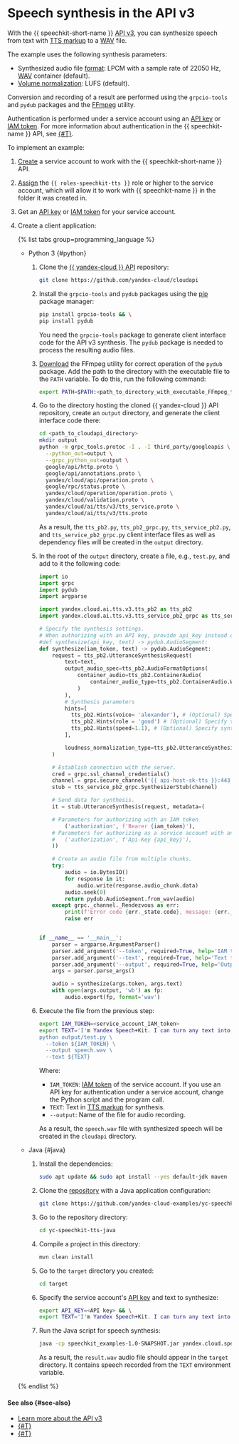 # Speech synthesis in the API v3

With the {{ speechkit-short-name }} [API v3](../../tts-v3/api-ref/grpc/), you can synthesize speech from text with [TTS markup](../markup/tts-markup.md) to a [WAV](https://en.wikipedia.org/wiki/WAV) file.

The example uses the following synthesis parameters:

* Synthesized audio file [format](../../formats.md): LPCM with a sample rate of 22050 Hz, [WAV](https://en.wikipedia.org/wiki/WAV) container (default).
* [Volume normalization](../index.md#volume): LUFS (default).

Conversion and recording of a result are performed using the `grpcio-tools` and `pydub` packages and the [FFmpeg](https://ffmpeg.org/) utility.

Authentication is performed under a service account using an [API key](../../../iam/concepts/authorization/api-key.md) or [IAM token](../../../iam/concepts/authorization/iam-token.md). For more information about authentication in the {{ speechkit-name }} API, see [{#T}](../../concepts/auth.md).

To implement an example:

1. [Create](../../../iam/operations/sa/create.md) a service account to work with the {{ speechkit-short-name }} API.
1. [Assign](../../../iam/operations/sa/assign-role-for-sa.md) the `{{ roles-speechkit-tts }}` role or higher to the service account, which will allow it to work with {{ speechkit-name }} in the folder it was created in.
1. Get an [API key](../../../iam/operations/api-key/create.md) or [IAM token](../../../iam/operations/iam-token/create-for-sa.md) for your service account.
1. Create a client application:

   {% list tabs group=programming_language %}

   - Python 3 {#python}

      1. Clone the [{{ yandex-cloud }} API](https://github.com/yandex-cloud/cloudapi) repository:

         ```bash
         git clone https://github.com/yandex-cloud/cloudapi
         ```

      1. Install the `grpcio-tools` and `pydub` packages using the [pip](https://pip.pypa.io/en/stable/) package manager:

         ```bash
         pip install grpcio-tools && \
         pip install pydub
         ```

         You need the `grpcio-tools` package to generate client interface code for the API v3 synthesis. The `pydub` package is needed to process the resulting audio files.

      1. [Download](https://www.ffmpeg.org/download.html) the FFmpeg utility for correct operation of the `pydub` package. Add the path to the directory with the executable file to the `PATH` variable. To do this, run the following command:

         ```bash
         export PATH=$PATH:<path_to_directory_with_executable_FFmpeg_file>
         ```

      1. Go to the directory hosting the cloned {{ yandex-cloud }} API repository, create an `output` directory, and generate the client interface code there:

         ```bash
         cd <path_to_cloudapi_directory>
         mkdir output
         python -m grpc_tools.protoc -I . -I third_party/googleapis \
           --python_out=output \
           --grpc_python_out=output \
           google/api/http.proto \
           google/api/annotations.proto \
           yandex/cloud/api/operation.proto \
           google/rpc/status.proto \
           yandex/cloud/operation/operation.proto \
           yandex/cloud/validation.proto \
           yandex/cloud/ai/tts/v3/tts_service.proto \
           yandex/cloud/ai/tts/v3/tts.proto
         ```

         As a result, the `tts_pb2.py`, `tts_pb2_grpc.py`, `tts_service_pb2.py`, and `tts_service_pb2_grpc.py` client interface files as well as dependency files will be created in the `output` directory.

      1. In the root of the `output` directory, create a file, e.g., `test.py`, and add to it the following code:

         ```python
         import io
         import grpc
         import pydub
         import argparse

         import yandex.cloud.ai.tts.v3.tts_pb2 as tts_pb2
         import yandex.cloud.ai.tts.v3.tts_service_pb2_grpc as tts_service_pb2_grpc

         # Specify the synthesis settings.
         # When authorizing with an API key, provide api_key instead of iam_token
         #def synthesize(api_key, text) -> pydub.AudioSegment:
         def synthesize(iam_token, text) -> pydub.AudioSegment:
             request = tts_pb2.UtteranceSynthesisRequest(
                 text=text,
                 output_audio_spec=tts_pb2.AudioFormatOptions(
                     container_audio=tts_pb2.ContainerAudio(
                         container_audio_type=tts_pb2.ContainerAudio.WAV
                     )
                 ),
                 # Synthesis parameters
                 hints=[
                   tts_pb2.Hints(voice= 'alexander'), # (Optional) Specify the voice. The default value is marina
                   tts_pb2.Hints(role = 'good') # (Optional) Specify the role only if applicable for this voice
                   tts_pb2.Hints(speed=1.1), # (Optional) Specify synthesis speed
                 ],

                 loudness_normalization_type=tts_pb2.UtteranceSynthesisRequest.LUFS
             )

             # Establish connection with the server.
             cred = grpc.ssl_channel_credentials()
             channel = grpc.secure_channel('{{ api-host-sk-tts }}:443', cred)
             stub = tts_service_pb2_grpc.SynthesizerStub(channel)

             # Send data for synthesis.
             it = stub.UtteranceSynthesis(request, metadata=(

             # Parameters for authorizing with an IAM token
                 ('authorization', f'Bearer {iam_token}'),
             # Parameters for authorizing as a service account with an API key
             #   ('authorization', f'Api-Key {api_key}'),
             ))

             # Create an audio file from multiple chunks.
             try:
                 audio = io.BytesIO()
                 for response in it:
                     audio.write(response.audio_chunk.data)
                 audio.seek(0)
                 return pydub.AudioSegment.from_wav(audio)
             except grpc._channel._Rendezvous as err:
                 print(f'Error code {err._state.code}, message: {err._state.details}')
                 raise err


         if __name__ == '__main__':
             parser = argparse.ArgumentParser()
             parser.add_argument('--token', required=True, help='IAM token or API key')
             parser.add_argument('--text', required=True, help='Text for synthesis')
             parser.add_argument('--output', required=True, help='Output file')
             args = parser.parse_args()

             audio = synthesize(args.token, args.text)
             with open(args.output, 'wb') as fp:
                 audio.export(fp, format='wav')
         ```

      1. Execute the file from the previous step:

         ```bash
         export IAM_TOKEN=<service_account_IAM_token>
         export TEXT='I'm Yandex Speech+Kit. I can turn any text into speech. Now y+ou can, too!'
         python output/test.py \
           --token ${IAM_TOKEN} \
           --output speech.wav \
           --text ${TEXT}
         ```

         Where:

         * `IAM_TOKEN`: [IAM token](../../../iam/concepts/authorization/iam-token.md) of the service account. If you use an API key for authentication under a service account, change the Python script and the program call.
         * `TEXT`: Text in [TTS markup](../markup/tts-markup.md) for synthesis.
         * `--output`: Name of the file for audio recording.

         As a result, the `speech.wav` file with synthesized speech will be created in the `cloudapi` directory.

   - Java {#java}

      1. Install the dependencies:

         ```bash
         sudo apt update && sudo apt install --yes default-jdk maven
         ```

      1. Clone the [repository](https://github.com/yandex-cloud-examples/yc-speechkit-tts-java) with a Java application configuration:

         ```bash
         git clone https://github.com/yandex-cloud-examples/yc-speechkit-tts-java
         ```

      1. Go to the repository directory:

         ```bash
         cd yc-speechkit-tts-java
         ```

      1. Compile a project in this directory:

         ```bash
         mvn clean install
         ```

      1. Go to the `target` directory you created:

         ```bash
         cd target
         ```

      1. Specify the service account's [API key](../../../iam/concepts/authorization/api-key.md) and text to synthesize:

         ```bash
         export API_KEY=<API key> && \
         export TEXT='I'm Yandex Speech+Kit. I can turn any text into speech. Now y+ou can, too!'
         ```

      1. Run the Java script for speech synthesis:

         ```bash
         java -cp speechkit_examples-1.0-SNAPSHOT.jar yandex.cloud.speechkit.examples.TtsV3Client ${TEXT}
         ```

         As a result, the `result.wav` audio file should appear in the `target` directory. It contains speech recorded from the `TEXT` environment variable.

   {% endlist %}

#### See also {#see-also}

* [Learn more about the API v3](../../tts-v3/api-ref/grpc/)
* [{#T}](../../concepts/auth.md)
* [{#T}](../../sdk/python/synthesis.md)
